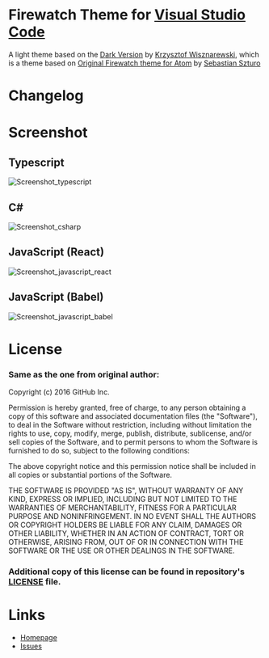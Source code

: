 # Firewatch Theme for [Visual Studio Code](http://code.visualstudio.com) #

A light theme based on the [Dark Version](https://gitlab.com/ulthes/firewatch-theme-vscode) by [Krzysztof Wisznarewski](https://gitlab.com/ulthes), which is a theme based on [Original Firewatch theme for Atom](https://atom.io/themes/firewatch-syntax) by [Sebastian Szturo](https://github.com/SebastianSzturo)

# Changelog #


# Screenshot #

## Typescript ##
![Screenshot_typescript](#)

## C# ##
![Screenshot_csharp](#)

## JavaScript (React) ##
![Screenshot_javascript_react](#)

## JavaScript (Babel) ##
![Screenshot_javascript_babel](#)

# License #

### Same as the one from original author: ###


Copyright (c) 2016 GitHub Inc.

Permission is hereby granted, free of charge, to any person obtaining a copy of this software and associated documentation files (the "Software"), to deal in the Software without restriction, including without limitation the rights to use, copy, modify, merge, publish, distribute, sublicense, and/or sell copies of the Software, and to permit persons to whom the Software is furnished to do so, subject to the following conditions:

The above copyright notice and this permission notice shall be included in all copies or substantial portions of the Software.

THE SOFTWARE IS PROVIDED "AS IS", WITHOUT WARRANTY OF ANY KIND, EXPRESS OR IMPLIED, INCLUDING BUT NOT LIMITED TO THE WARRANTIES OF MERCHANTABILITY, FITNESS FOR A PARTICULAR PURPOSE AND NONINFRINGEMENT. IN NO EVENT SHALL THE AUTHORS OR COPYRIGHT HOLDERS BE LIABLE FOR ANY CLAIM, DAMAGES OR OTHER LIABILITY, WHETHER IN AN ACTION OF CONTRACT, TORT OR OTHERWISE, ARISING FROM, OUT OF OR IN CONNECTION WITH THE SOFTWARE OR THE USE OR OTHER DEALINGS IN THE SOFTWARE.

### Additional copy of this license can be found in repository's [LICENSE](https://github.com/tbremer/firewatch-theme-light-vscode/blob/main/LICENSE) file. ###

# Links #

- [Homepage](https://github.com/tbremer/firewatch-theme-light-vscode)
- [Issues](https://github.com/tbremer/firewatch-theme-light-vscode/issues)